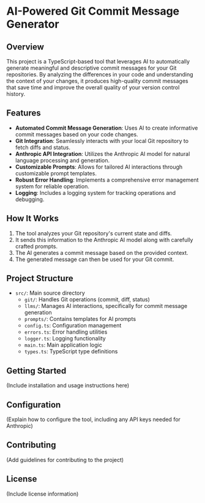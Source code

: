 # AI-Powered Git Commit Message Generator

## Overview

This project is a TypeScript-based tool that leverages AI to automatically generate meaningful and descriptive commit
messages for your Git repositories. By analyzing the differences in your code and understanding the context of your
changes, it produces high-quality commit messages that save time and improve the overall quality of your version
control history.

## Features

- **Automated Commit Message Generation**: Uses AI to create informative commit messages based on your code changes.
- **Git Integration**: Seamlessly interacts with your local Git repository to fetch diffs and status.
- **Anthropic API Integration**: Utilizes the Anthropic AI model for natural language processing and generation.
- **Customizable Prompts**: Allows for tailored AI interactions through customizable prompt templates.
- **Robust Error Handling**: Implements a comprehensive error management system for reliable operation.
- **Logging**: Includes a logging system for tracking operations and debugging.

## How It Works

1. The tool analyzes your Git repository's current state and diffs.
2. It sends this information to the Anthropic AI model along with carefully crafted prompts.
3. The AI generates a commit message based on the provided context.
4. The generated message can then be used for your Git commit.

## Project Structure

- `src/`: Main source directory
  - `git/`: Handles Git operations (commit, diff, status)
  - `llms/`: Manages AI interactions, specifically for commit message generation
  - `prompts/`: Contains templates for AI prompts
  - `config.ts`: Configuration management
  - `errors.ts`: Error handling utilities
  - `logger.ts`: Logging functionality
  - `main.ts`: Main application logic
  - `types.ts`: TypeScript type definitions

## Getting Started

(Include installation and usage instructions here)

## Configuration

(Explain how to configure the tool, including any API keys needed for Anthropic)

## Contributing

(Add guidelines for contributing to the project)

## License

(Include license information)
